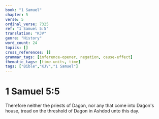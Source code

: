 ```yaml
---
book: "1 Samuel"
chapter: 5
verse: 5
ordinal_verse: 7325
ref: "1 Samuel 5:5"
translation: "KJV"
genre: "History"
word_count: 24
topics: []
cross_references: []
grammar_tags: [inference-opener, negation, cause-effect]
thematic_tags: [time-units, time]
tags: ["Bible","KJV","1 Samuel"]
---
```


# 1 Samuel 5:5

Therefore neither the priests of Dagon, nor any that come into Dagon's house, tread on the threshold of Dagon in Ashdod unto this day.

